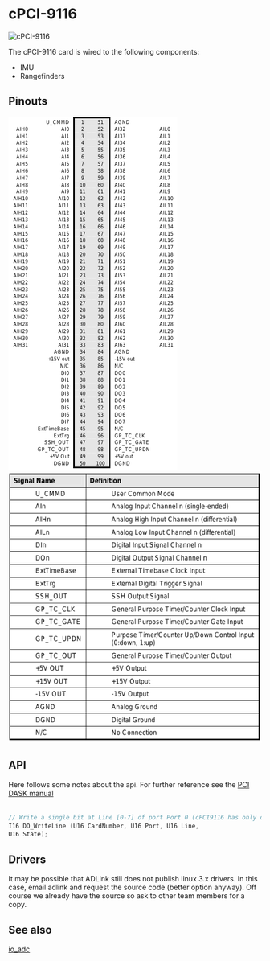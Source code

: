 # cPCI-9116 

![cPCI-9116](http://www.adlinktech.com/PD/photo/display/cPCI-9116/cPCI-9116_bimg_en_2.jpg)

The cPCI-9116 card is wired to the following components:

- IMU
- Rangefinders

## Pinouts

![pinout](/uploads/cpci9116pinout.png)
![pinout legend](/uploads/cpci9116pinout_legend.png)

## API

Here follows some notes about the api. For further reference see the [PCI DASK manual](http://www.adlinktech.com/publications/manual/Software/PCIS-DASK-X/PSDASKFR.pdf)

```c++

// Write a single bit at Line [0-7] of port Port 0 (cPCI9116 has only one port)
I16 DO_WriteLine (U16 CardNumber, U16 Port, U16 Line, 
U16 State);

```

## Drivers

It may be possible that ADLink still does not publish linux 3.x drivers. In this case, email adlink and request the source code (better option anyway). Off course we already have the source so ask to other team members for a copy.

## See also
[io_adc](io_adc.md)
